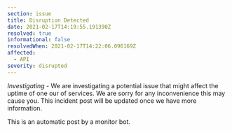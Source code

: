 ```yaml
---
section: issue
title: Disruption Detected
date: 2021-02-17T14:19:55.191390Z
resolved: true
informational: false
resolvedWhen: 2021-02-17T14:22:06.096169Z
affected:
  - API
severity: disrupted
---
```

*Investigating* - We are investigating a potential issue that might affect the uptime of one our of services. We are sorry for any inconvenience this may cause you. This incident post will be updated once we have more information.

This is an automatic post by a monitor bot.
        